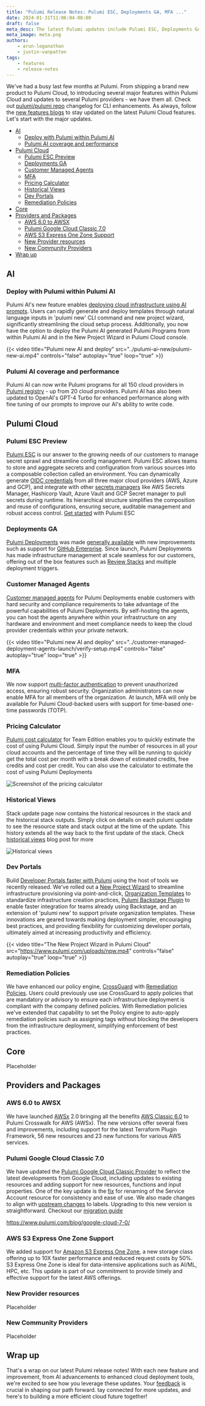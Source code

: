 ```yaml
---
title: "Pulumi Release Notes: Pulumi ESC, Deployments GA, MFA ..."
date: 2024-01-31T11:06:04-08:00
draft: false
meta_desc: The latest Pulumi updates include Pulumi ESC, Deployments GA, MFA, AWS S3 Express One Zone Support, and more 
meta_image: meta.png
authors:
    - arun-loganathan
    - justin-vanpatten
tags:
    - features
    - release-notes
---
```


We've had a busy last few months at Pulumi. From shipping a brand new product to Pulumi Cloud, to introducing several major features within Pulumi Cloud and updates to several Pulumi providers - we have them all. Check out [pulumi/pulumi repo](https://github.com/pulumi/pulumi/blob/master/CHANGELOG.md) changelog for CLI enhancements. As always, follow the [new features blogs](/blog/tag/features) to stay updated on the latest Pulumi Cloud features. Let's start with the major updates.

<!--more-->

- [AI](#ai)
  - [Deploy with Pulumi within Pulumi AI](#deploy-with-pulumi-within-pulumi-ai)
  - [Pulumi AI coverage and performance](#pulumi-ai-coverage-and-performance)
- [Pulumi Cloud](#pulumi-cloud)
  - [Pulumi ESC Preview](#pulumi-esc-preview)
  - [Deployments GA](#deployments-ga)
  - [Customer Managed Agents](#customer-managed-agents)
  - [MFA](#mfa)
  - [Pricing Calculator](#pricing-calculator)
  - [Historical Views](#historical-views)
  - [Dev Portals](#dev-portals)
  - [Remediation Policies](#remediation-policies)
- [Core](#core)
- [Providers and Packages](#providers-and-packages)
  - [AWS 6.0 to AWSX](#aws-60-to-awsx)
  - [Pulumi Google Cloud Classic 7.0](#pulumi-google-cloud-classic-70)
  - [AWS S3 Express One Zone Support](#aws-s3-express-one-zone-support)
  - [New Provider resources](#new-provider-resources)
  - [New Community Providers](#new-community-providers)
- [Wrap up](#wrap-up)

## AI

### Deploy with Pulumi within Pulumi AI

Pulumi AI's new feature enables [deploying cloud infrastructure using AI prompts](/blog/pulumi-ai-new/). Users can rapidly generate and deploy templates through natural language inputs in 'pulumi new' CLI command and new project wizard, significantly streamlining the cloud setup process. Additionally, you now have the option to deploy the Pulumi AI generated Pulumi Programs from within Pulumi AI and in the New Project Wizard in Pulumi Cloud console.

{{< video title="Pulumi new AI and deploy" src="../pulumi-ai-new/pulumi-new-ai.mp4" controls="false" autoplay="true" loop="true" >}}

### Pulumi AI coverage and performance

Pulumi AI can now write Pulumi programs for all 150 cloud providers in [Pulumi registry](https://www.pulumi.com/registry/) - up from 20 cloud providers. Pulumi AI has also been updated to OpenAI's GPT-4 Turbo for enhanced performance along with fine tuning of our prompts to improve our AI's ability to write code.

## Pulumi Cloud

### Pulumi ESC Preview

[Pulumi ESC](/docs/esc/) is our answer to the growing needs of our customers to manage secret sprawl and streamline config management. Pulumi ESC allows teams to store and aggregate secrets and configuration from various sources into a composable collection called an environment. You can dynamically generate [OIDC credentials](/docs/pulumi-cloud/oidc/aws/#pulumi-esc-1) from all three major cloud providers (AWS, Azure and GCP), and integrate with other [secrets managers](/docs/esc/get-started/retrieve-external-secrets/) like AWS Secrets Manager, Hashicorp Vault, Azure Vault and GCP Secret manager to pull secrets during runtime. Its hierarchical structure simplifies the composition and reuse of configurations, ensuring secure, auditable management and robust access control. [Get started](docs/esc/get-started/) with Pulumi ESC

### Deployments GA

[Pulumi Deployments](/docs/pulumi-cloud/deployements) was made [generally available](/blog/deployments-ga) with new improvements such as support for [GitHub Enterprise](docs/using-pulumi/continuous-delivery/github-app/#github-enterprise-server-support). Since launch, Pulumi Deployments has made infrastructure management at scale seamless for our customers, offering out of the box features such as [Review Stacks](docs/pulumi-cloud/deployments/review-stacks) and multiple deployment triggers.

### Customer Managed Agents

[Customer managed agents](/blog/customer-managed-deployment-agents-launch/) for Pulumi Deployments enable customers with hard security and compliance requirements to take advantage of the powerful capabilities of Pulumi Deployments. By self-hosting the agents, you can host the agents anywhere within your infrastructure on any hardware and environment and meet compliance needs to keep the cloud provider credentials within your private network.

{{< video title="Pulumi new AI and deploy" src="../customer-managed-deployment-agents-launch/verify-setup.mp4" controls="false" autoplay="true" loop="true" >}}

### MFA

We now support [multi-factor authentication](/blog/multi-factor-auth-mfa-in-pulumi-cloud/) to prevent unauthorized access, ensuring robust security. Organization administrators can now enable MFA for all members of the organization. At launch, MFA will only be available for Pulumi Cloud-backed users with support for time-based one-time passwords (TOTP).

### Pricing Calculator

[Pulumi cost calculator](/pricing/#calculator) for Team Edition enables you to quickly estimate the cost of using Pulumi Cloud. Simply input the number of resources in all your cloud accounts and the percentage of time they will be running to quickly get the total cost per month with a break down of estimated credits, free credits and cost per credit. You can also use the calculator to estimate the cost of using Pulumi Deployments

![Screenshot of the pricing calculator](../pricing-calculator-blog/pricing_calc.png)

### Historical Views

Stack update page now contains the historical resources in the stack and the historical stack outputs. Simply click on details on each pulumi update to see the resource state and stack output at the time of the update. This history extends all the way back to the first update of the stack. Check [historical views](/blog/update-page-improvements/) blog post for more

![Historical views](../update-page-improvements/update-page.png)

### Dev Portals

Build [Developer Portals faster with Pulumi](/blog/building-developer-portals) using the host of tools we recently released. We've rolled out a [New Project Wizard](/ocs/pulumi-cloud/developer-portals/new-project-wizard/) to streamline infrastructure provisioning via point-and-click, [Organization Templates](docs/pulumi-cloud/developer-portals/templates/) to standardize infrastructure creation practices, [Pulumi Backstage Plugin](/docs/pulumi-cloud/developer-portals/backstage/) to enable faster integration for teams already using Backstage, and an extension of 'pulumi new' to support private organization templates. These innovations are geared towards making deployment simpler, encouraging best practices, and providing flexibility for customizing developer portals, ultimately aimed at increasing productivity and efficiency.

{{< video title="The New Project Wizard in Pulumi Cloud" src="https://www.pulumi.com/uploads/npw.mp4" controls="false" autoplay="true" loop="true" >}}

### Remediation Policies

We have enhanced our policy engine, [CrossGuard](/crossguard/) with [Remediation Policies](/blog/remediation-policies/). Users could previously use use CrossGuard to apply policies that are mandatory or advisory to ensure each infrastructure deployment is compliant with the company defined policies. With Remediation policies we've extended that capability to set the Policy engine to auto-apply remediation policies such as assigning tags without blocking the developers from the infrastructure deployment, simplifying enforcement of best practices.

## Core

Placeholder

## Providers and Packages

### AWS 6.0 to AWSX

We have launched [AWSx](https://www.pulumi.com/registry/packages/awsx/) 2.0 bringing all the benefits [AWS Classic 6.0](blog/announcing-6-0-of-the-pulumi-aws-classic-provider/) to Pulumi Crosswalk for AWS (AWSx). The new versions offer several fixes and improvements, including support for the latest Terraform Plugin Framework, 56 new resources and 23 new functions for various AWS services.

### Pulumi Google Cloud Classic 7.0

We have updated the [Pulumi Google Cloud Classic Provider](https://www.pulumi.com/registry/packages/gcp/) to reflect the latest developments from Google Cloud, including updates to existing resources and adding support for new resources, functions and input properties. One of the key update is the [fix](https://github.com/pulumi/pulumi-gcp/issues/722) for renaming of the Service Account resource for consistency and ease of use. We also made changes to align with [upstream changes](https://www.pulumi.com/blog/google-cloud-7-0/#:~:text=upstream%20documentation) to labels. Upgrading to this new version is straightforward. Checkout our [migration guide](https://www.pulumi.com/registry/packages/gcp/how-to-guides/7-0-migration/)

https://www.pulumi.com/blog/google-cloud-7-0/

### AWS S3 Express One Zone Support

We added support for [Amazon S3 Express One Zone](https://aws.amazon.com/s3/storage-classes/express-one-zone/), a new storage class offering up to 10X faster performance and reduced request costs by 50%. S3 Express One Zone is ideal for data-intensive applications such as AI/ML, HPC, etc. This update is part of our commitment to provide timely and effective support for the latest AWS offerings.

### New Provider resources

Placeholder

### New Community Providers

Placeholder

## Wrap up

That's a wrap on our latest Pulumi release notes! With each new feature and improvement, from AI advancements to enhanced cloud deployment tools, we're excited to see how you leverage these updates. Your [feedback](https://github.com/pulumi/pulumi-cloud-requests/issues/new/choose) is crucial in shaping our path forward. tay connected for more updates, and here's to building a more efficient cloud future together!
